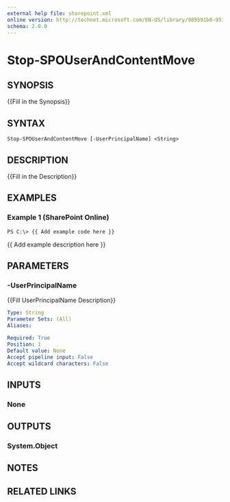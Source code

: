 ```yaml
---
external help file: sharepoint.xml
online version: http://technet.microsoft.com/EN-US/library/985591b0-951f-4274-aead-a184398bba41(Office.15).aspx
schema: 2.0.0
---
```


# Stop-SPOUserAndContentMove

## SYNOPSIS
{{Fill in the Synopsis}}

## SYNTAX

```
Stop-SPOUserAndContentMove [-UserPrincipalName] <String>
```

## DESCRIPTION
{{Fill in the Description}}

## EXAMPLES

### Example 1 (SharePoint Online)
```
PS C:\> {{ Add example code here }}
```

{{ Add example description here }}

## PARAMETERS

### -UserPrincipalName
{{Fill UserPrincipalName Description}}

```yaml
Type: String
Parameter Sets: (All)
Aliases: 

Required: True
Position: 1
Default value: None
Accept pipeline input: False
Accept wildcard characters: False
```

## INPUTS

### None

## OUTPUTS

### System.Object

## NOTES

## RELATED LINKS

